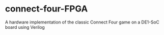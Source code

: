 # connect-four-FPGA
A hardware implementation of the classic Connect Four game on a DE1-SoC board using Verilog
